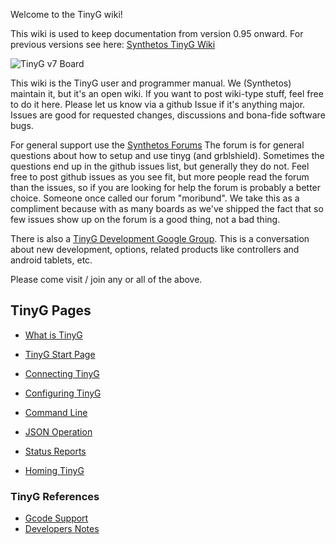 Welcome to the TinyG wiki!

This wiki is used to keep documentation from version 0.95 onward. For previous versions see here: [Synthetos TinyG Wiki](http://www.synthetos.com/wiki/index.php?title=Projects:TinyG)

![TinyG v7 Board](http://farm9.staticflickr.com/8378/8504469302_d645fcd97c_z.jpg)

This wiki is the TinyG user and programmer manual. We (Synthetos) maintain it, but it's an open wiki. If you want to post wiki-type stuff, feel free to do it here. Please let us know via a github Issue if it's anything major. Issues are good for requested changes, discussions and bona-fide software bugs.

For general support use the [Synthetos Forums](https://www.synthetos.com/forum/tinyg/)
The forum is for general questions about how to setup and use tinyg (and grblshield). Sometimes the questions end up in the github issues list, but generally they do not. Feel free to post github issues as you see fit, but more people read the forum than the issues, so if you are looking for help the forum is probably a better choice. Someone once called our forum "moribund". We take this as a compliment because with as many boards as we've shipped the fact that so few issues show up on the forum is a good thing, not a bad thing.

There is also a [TinyG Development Google Group](https://groups.google.com/forum/?hl=en&fromgroups#!forum/devTinyG). This is a conversation about new development, options, related products like controllers and android tablets, etc.

Please come visit / join any or all of the above.

## TinyG Pages
* [What is TinyG](https://github.com/synthetos/TinyG/wiki/What-is-TinyG)
* [TinyG Start Page](https://github.com/synthetos/TinyG/wiki/TinyG-Start)
* [Connecting TinyG](https://github.com/synthetos/TinyG/wiki/Connecting-TinyG)
* [Configuring TinyG](https://github.com/synthetos/TinyG/wiki/TinyG-Configuration)


* [Command Line](https://github.com/synthetos/TinyG/wiki/TinyG-Command-Line)
* [JSON Operation](https://github.com/synthetos/TinyG/wiki/JSON-Operation)
* [Status Reports](https://github.com/synthetos/TinyG/wiki/Status-Reports)
* [Homing TinyG](https://github.com/synthetos/TinyG/wiki/TinyG-Homing)

### TinyG References
* [Gcode Support](https://github.com/synthetos/TinyG/wiki/TinyG-Gcode-Support)
* [Developers Notes](https://github.com/synthetos/TinyG/wiki/Developer-Notes)